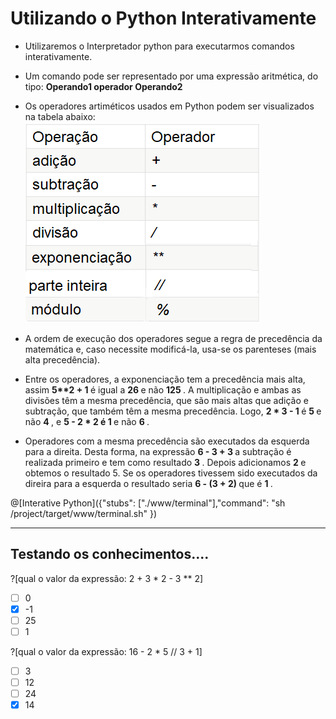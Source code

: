 # Utilizando o Python Interativamente

+ Utilizaremos o Interpretador python para executarmos comandos interativamente.
+ Um comando pode ser representado por uma expressão aritmética, do tipo: **Operando1 operador Operando2**
+ Os operadores artiméticos usados em Python podem ser visualizados na tabela abaixo:
![programa](/imagens/operaritmeticos.png)

+ A ordem de execução dos operadores segue a regra de precedência da matemática e, caso necessite modificá-la, usa-se os parenteses (mais alta precedência). 
+ Entre os operadores, a exponenciação tem a precedência mais alta, assim  <b> 5**2 + 1 </b> é igual a  <b>26 </b> e não  <b>125 </b>. A multiplicação e ambas as divisões têm a mesma precedência, que são mais altas que adição e subtração, que também têm a mesma precedência. Logo,  <b>2 * 3 - 1 </b> é  <b>5 </b> e não  <b>4 </b>, e  <b>5 - 2 * 2 é 1 </b> e não  <b>6  </b>.
+ Operadores com a mesma precedência são executados da esquerda para a direita. Desta forma, na expressão  <b>6 - 3 + 3 </b> a subtração é realizada primeiro e tem como resultado  <b>3 </b>. Depois adicionamos  <b>2 </b> e obtemos o resultado 5. Se os operadores tivessem sido executados da direira para a esquerda o resultado seria  <b>6 - (3 + 2) </b> que é  <b>1 </b>.

@[Interative Python]({"stubs": ["./www/terminal"],"command": "sh /project/target/www/terminal.sh"
})

-------
**Testando os conhecimentos....**
-------
?[qual o valor da expressão:  2 + 3 * 2 - 3 ** 2]
-[ ] 0
-[x] -1
-[ ] 25
-[ ] 1

?[qual o valor da expressão:  16 - 2 * 5 // 3 + 1]
-[ ] 3
-[ ] 12
-[ ] 24
-[x] 14
